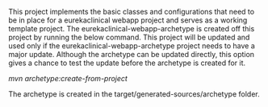 This project implements the basic classes and configurations that need to be in place for a eurekaclinical webapp project and serves as a working template project. The eurekaclinical-webapp-archetype is created off this project by running the below command. This project will be updated and used only if the eurekaclinical-webapp-archetype project needs to have a major update. Although the archetype can be updated directly, this option gives a chance to test the update before the archetype is created for it. 

*mvn archetype:create-from-project*

The archetype is created in the target/generated-sources/archetype folder. 
